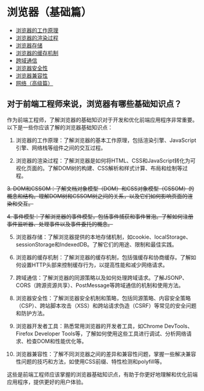# 浏览器（基础篇）

- [浏览器的工作原理](works.md)
- [浏览器的渲染过程](render_process.md)
- [浏览器存储](storage.md)
- [浏览器的缓存机制](cache.md)
- [跨域通信](cros.md)
- [浏览器安全性](security.md)
- [浏览器兼容性](compatible.md)
- [网络（高级篇）](./advanced/index0.md)

## 对于前端工程师来说，浏览器有哪些基础知识点？
作为前端工程师，了解浏览器的基础知识对于开发和优化前端应用程序非常重要。以下是一些你应该了解的浏览器基础知识点：

1. 浏览器的工作原理：了解浏览器的基本工作原理，包括渲染引擎、JavaScript引擎、网络栈等组件之间的交互过程。

2. 浏览器的渲染过程：了解浏览器是如何将HTML、CSS和JavaScript转化为可视化页面的。了解DOM树的构建、CSS解析和样式计算、布局和绘制等过程。

~~3. DOM和CSSOM：了解文档对象模型（DOM）和CSS对象模型（CSSOM）的概念和结构。理解DOM树和CSSOM树之间的关系，以及它们如何影响页面的渲染和交互。~~

~~4. 事件模型：了解浏览器的事件模型，包括事件捕获和事件冒泡。了解如何注册事件监听器、处理事件以及事件委托的概念。~~

5. 浏览器存储：了解浏览器提供的本地存储机制，如cookie、localStorage、sessionStorage和IndexedDB。了解它们的用途、限制和最佳实践。

6. 浏览器的缓存机制：了解浏览器的缓存机制，包括强缓存和协商缓存。了解如何设置HTTP头部来控制缓存行为，以提高性能和减少网络请求。

7. 跨域通信：了解浏览器的同源策略以及如何处理跨域请求。了解JSONP、CORS（跨源资源共享）、PostMessage等跨域通信的机制和使用方法。

8. 浏览器安全性：了解浏览器安全机制和策略，包括同源策略、内容安全策略（CSP）、跨站脚本攻击（XSS）和跨站请求伪造（CSRF）等常见的安全问题和防护方法。

9. 浏览器开发者工具：熟悉常用浏览器的开发者工具，如Chrome DevTools、Firefox Developer Tools等，了解如何使用这些工具进行调试、分析网络请求、检查DOM和性能优化等。

10. 浏览器兼容性：了解不同浏览器之间的差异和兼容性问题，掌握一些解决兼容性问题的技巧和方法，如使用CSS前缀、特性检测和polyfill等。

这些是前端工程师应该掌握的浏览器基础知识点，有助于你更好地理解和优化前端应用程序，提供更好的用户体验。

